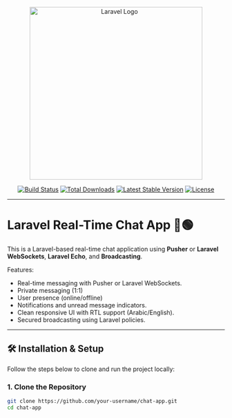 <p align="center">
    <a href="https://laravel.com" target="_blank">
        <img src="https://raw.githubusercontent.com/laravel/art/master/logo-lockup/5%20SVG/2%20CMYK/1%20Full%20Color/laravel-logolockup-cmyk-red.svg" width="400" alt="Laravel Logo">
    </a>
</p>

<p align="center">
    <a href="https://github.com/your-username/chat-app/actions"><img src="https://github.com/your-username/chat-app/workflows/tests/badge.svg" alt="Build Status"></a>
    <a href="https://packagist.org/packages/your-username/chat-app"><img src="https://img.shields.io/packagist/dt/laravel/framework" alt="Total Downloads"></a>
    <a href="https://packagist.org/packages/your-username/chat-app"><img src="https://img.shields.io/packagist/v/laravel/framework" alt="Latest Stable Version"></a>
    <a href="https://packagist.org/packages/your-username/chat-app"><img src="https://img.shields.io/packagist/l/laravel/framework" alt="License"></a>
</p>

---

# Laravel Real-Time Chat App 🔴🟢

This is a Laravel-based real-time chat application using **Pusher** or **Laravel WebSockets**, **Laravel Echo**, and **Broadcasting**.

Features:

-   Real-time messaging with Pusher or Laravel WebSockets.
-   Private messaging (1:1)
-   User presence (online/offline)
-   Notifications and unread message indicators.
-   Clean responsive UI with RTL support (Arabic/English).
-   Secured broadcasting using Laravel policies.

---

## 🛠 Installation & Setup

Follow the steps below to clone and run the project locally:

### 1. Clone the Repository

```bash
git clone https://github.com/your-username/chat-app.git
cd chat-app
```
